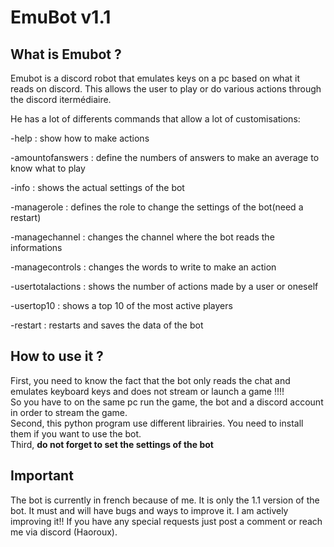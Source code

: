 # EmuBot v1.1

What is Emubot ?
-
Emubot is a discord robot that emulates keys on a pc based on what it reads on discord. This allows the user to play or do various actions through the discord itermédiaire.

He has a lot of differents commands that allow a lot of customisations:

-help : show how to make actions

-amountofanswers : define the numbers of answers to make an average to know what to play

-info : shows the actual settings of the bot

-managerole : defines the role to change the settings of the bot(need a restart)

-managechannel : changes the channel where the bot reads the informations

-managecontrols : changes the words to write to make an action

-usertotalactions : shows the number of actions made by a user or oneself

-usertop10 : shows a top 10 of the most active players

-restart : restarts and saves the data of the bot

How to use it ?
-
First, you need to know the fact that the bot only reads the chat and emulates keyboard keys and does not stream or launch a game !!!!  
So you have to on the same pc run the game, the bot and a discord account in order to stream the game.  
Second, this python program use different librairies. You need to install them if you want to use the bot.  
Third, **do not forget to set the settings of the bot**

Important
-
The bot is currently in french because of me.
It is only the 1.1 version of the bot. It must and will have bugs and ways to improve it. I am actively improving it!! If you have any special requests just post a comment or reach me via discord (Haoroux).
